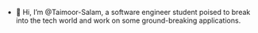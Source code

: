 - 👋 Hi, I’m @Taimoor-Salam, a software engineer student poised to break into the tech world and work on some ground-breaking applications.

<!---
Taimoor-Salam/Taimoor-Salam is a ✨ special ✨ repository because its `README.md` (this file) appears on your GitHub profile.
You can click the Preview link to take a look at your changes.
--->
